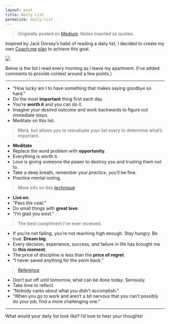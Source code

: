```yaml
---
layout: post
title: Daily List
permalink: daily-list
---
```


  > Originally posted on [Medium](https://medium.com/@jasdev/daily-list-934f2aad4ffb). Notes inserted as quotes.

Inspired by Jack Dorsey’s habit of reading a daily list, I decided to create my own [Coach.me](https://www.coach.me/dashboard) [plan](https://www.coach.me/plans/285255-read-daily-list) to achieve this goal.

[![](http://img.youtube.com/vi/wEQawgkCMOU/0.jpg)](http://www.youtube.com/watch?v=wEQawgkCMOU&t=1122)

Below is the list I read every morning as I leave my apartment. (I’ve added comments to provide context around a few points.)

---

* “How *lucky* am I to have something that makes saying goodbye so hard.”
* Do the most **important** thing first each day.
* You’re **worth it** and you can do it.
* Imagine your desired outcome and work backwards to figure out immediate steps.
* Meditate on this list.

> Meta, but allows you to reevaluate your list every to determine what’s important.

* **Meditate**
* Replace the word problem with **opportunity**.
* Everything is worth it.
* Love is giving someone the power to destroy you and trusting them not to.
* Take a deep breath, remember your *practice*, you’ll be fine.
* Practice mental noting.

> More info on this [technique](http://www.insightmeditationcenter.org/books-articles/articles/mental-noting/)

* **Live on**.
* “Pass the coat.”
* Do small things with **great love**.
* “I’m glad you exist.”

> The best compliment I’ve ever received.

* If you’re not failing, you’re not reaching high enough. Stay hungry. Be true. **Dream big**.
* Every decision, experience, success, and failure in life has brought me to **this moment**.
* The price of discipline is less than the **price of regret**.
* “I never saved anything for the swim back.”

> [Reference](https://www.youtube.com/watch?v=yRynilqRXwI)

* Don’t put off until tomorrow, what can be done today. Seriously.
* Take time to reflect.
* “Nobody cares about what you didn’t accomplish.”
* “When you go to work and aren’t a bit nervous that you can’t possibly do your job, find a more challenging one.”

---

What would your daily list look like? I’d love to hear your thoughts!
